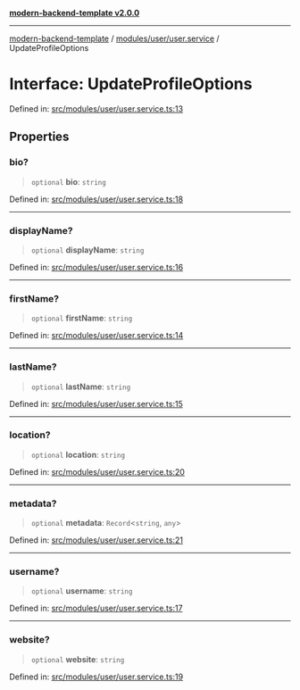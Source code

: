 [**modern-backend-template v2.0.0**](../../../../README.md)

***

[modern-backend-template](../../../../modules.md) / [modules/user/user.service](../README.md) / UpdateProfileOptions

# Interface: UpdateProfileOptions

Defined in: [src/modules/user/user.service.ts:13](https://github.com/maemreyo/saas-4cus-nodejs/blob/2a5b3f3aa11335dfa561e80e1feabb8e6084261e/src/modules/user/user.service.ts#L13)

## Properties

### bio?

> `optional` **bio**: `string`

Defined in: [src/modules/user/user.service.ts:18](https://github.com/maemreyo/saas-4cus-nodejs/blob/2a5b3f3aa11335dfa561e80e1feabb8e6084261e/src/modules/user/user.service.ts#L18)

***

### displayName?

> `optional` **displayName**: `string`

Defined in: [src/modules/user/user.service.ts:16](https://github.com/maemreyo/saas-4cus-nodejs/blob/2a5b3f3aa11335dfa561e80e1feabb8e6084261e/src/modules/user/user.service.ts#L16)

***

### firstName?

> `optional` **firstName**: `string`

Defined in: [src/modules/user/user.service.ts:14](https://github.com/maemreyo/saas-4cus-nodejs/blob/2a5b3f3aa11335dfa561e80e1feabb8e6084261e/src/modules/user/user.service.ts#L14)

***

### lastName?

> `optional` **lastName**: `string`

Defined in: [src/modules/user/user.service.ts:15](https://github.com/maemreyo/saas-4cus-nodejs/blob/2a5b3f3aa11335dfa561e80e1feabb8e6084261e/src/modules/user/user.service.ts#L15)

***

### location?

> `optional` **location**: `string`

Defined in: [src/modules/user/user.service.ts:20](https://github.com/maemreyo/saas-4cus-nodejs/blob/2a5b3f3aa11335dfa561e80e1feabb8e6084261e/src/modules/user/user.service.ts#L20)

***

### metadata?

> `optional` **metadata**: `Record`\<`string`, `any`\>

Defined in: [src/modules/user/user.service.ts:21](https://github.com/maemreyo/saas-4cus-nodejs/blob/2a5b3f3aa11335dfa561e80e1feabb8e6084261e/src/modules/user/user.service.ts#L21)

***

### username?

> `optional` **username**: `string`

Defined in: [src/modules/user/user.service.ts:17](https://github.com/maemreyo/saas-4cus-nodejs/blob/2a5b3f3aa11335dfa561e80e1feabb8e6084261e/src/modules/user/user.service.ts#L17)

***

### website?

> `optional` **website**: `string`

Defined in: [src/modules/user/user.service.ts:19](https://github.com/maemreyo/saas-4cus-nodejs/blob/2a5b3f3aa11335dfa561e80e1feabb8e6084261e/src/modules/user/user.service.ts#L19)
